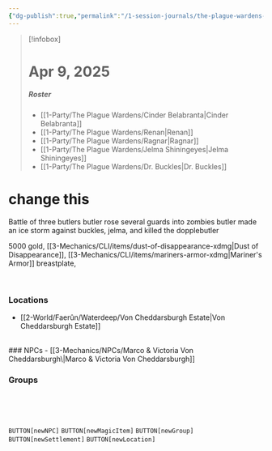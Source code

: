 ```yaml
---
{"dg-publish":true,"permalink":"/1-session-journals/the-plague-wardens-journal/session-12/","created":"2025-04-09T21:06:29.731-04:00","updated":"2025-04-09T22:45:48.762-04:00"}
---
```


>[!infobox]
># Apr 9, 2025
>##### Roster
>- [[1-Party/The Plague Wardens/Cinder Belabranta\|Cinder Belabranta]]
>- [[1-Party/The Plague Wardens/Renan\|Renan]]
>- [[1-Party/The Plague Wardens/Ragnar\|Ragnar]]
>- [[1-Party/The Plague Wardens/Jelma Shiningeyes\|Jelma Shiningeyes]]
>- [[1-Party/The Plague Wardens/Dr. Buckles\|Dr. Buckles]]

# change this
Battle of three butlers
butler rose several guards into zombies
butler made an ice storm against buckles, jelma, and killed the dopplebutler

5000 gold, [[3-Mechanics/CLI/items/dust-of-disappearance-xdmg\|Dust of Disappearance]], [[3-Mechanics/CLI/items/mariners-armor-xdmg\|Mariner's Armor]] breastplate, 
<div style="clear: both;"></div><br>

### Locations
- [[2-World/Faerûn/Waterdeep/Von Cheddarsburgh Estate\|Von Cheddarsburgh Estate]]
<br>
### NPCs
- [[3-Mechanics/NPCs/Marco & Victoria Von Cheddarsburgh\|Marco & Victoria Von Cheddarsburgh]]
<br>

### Groups

<br><br><br>


`BUTTON[newNPC]` `BUTTON[newMagicItem]` `BUTTON[newGroup]` `BUTTON[newSettlement]` `BUTTON[newLocation]`
